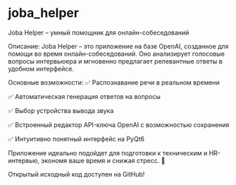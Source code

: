# joba_helper

Joba Helper – умный помощник для онлайн-собеседований

Описание:
Joba Helper – это приложение на базе OpenAI, созданное для помощи во время онлайн-собеседований. Оно анализирует голосовые вопросы интервьюера и мгновенно предлагает релевантные ответы в удобном интерфейсе.

Основные возможности:
✅ Распознавание речи в реальном времени

✅ Автоматическая генерация ответов на вопросы

✅ Выбор устройства вывода звука

✅ Встроенный редактор API-ключа OpenAI с возможностью сохранения

✅ Интуитивно понятный интерфейс на PyQt6

Приложение идеально подойдет для подготовки к техническим и HR-интервью, экономя ваше время и снижая стресс. 🚀

Открытый исходный код доступен на GitHub!
